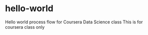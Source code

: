 # hello-world
Hello world process flow for Coursera Data Science class
This is for coursera class only
